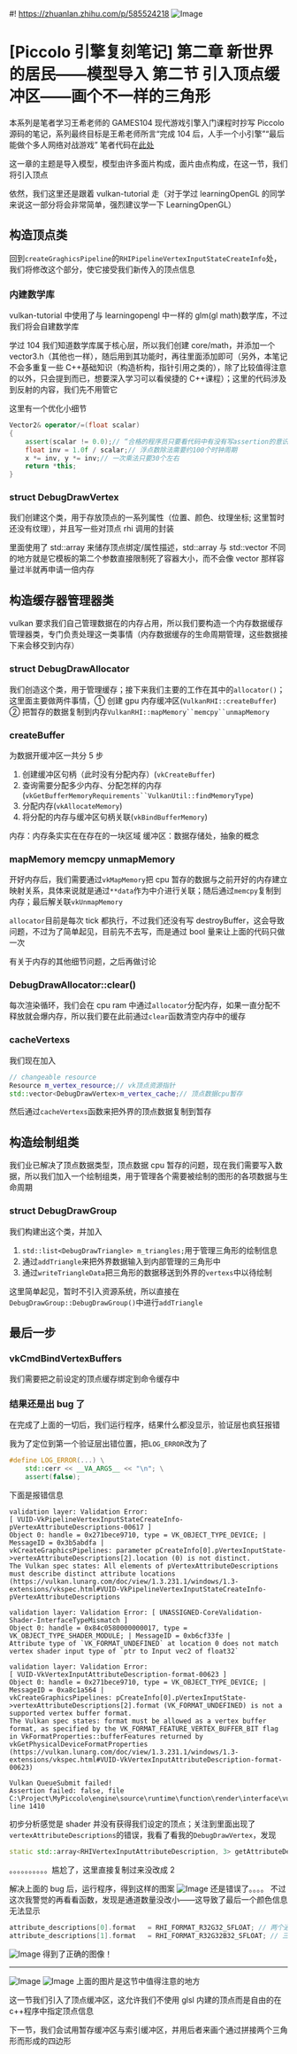 ﻿#! https://zhuanlan.zhihu.com/p/585524218
![Image](https://pic4.zhimg.com/80/v2-ae17457ac1767fc28ea6ccd527ab3f10.png)

# [Piccolo 引擎复刻笔记] 第二章 新世界的居民——模型导入 第二节 引入顶点缓冲区——画个不一样的三角形

本系列是笔者学习王希老师的 GAMES104 现代游戏引擎入门课程时抄写 Piccolo 源码的笔记，系列最终目标是王希老师所言“完成 104 后，人手一个小引擎”“最后能做个多人网络对战游戏”
笔者代码在[此处](https://github.com/AmamiyaRenn/MyPiccolo/tree/v2.2)

这一章的主题是导入模型，模型由许多面片构成，面片由点构成，在这一节，我们将引入顶点

依然，我们这里还是跟着 vulkan-tutorial 走（对于学过 learningOpenGL 的同学来说这一部分将会非常简单，强烈建议学一下 LearningOpenGL）

## 构造顶点类

回到`createGraghicsPipeline`的`RHIPipelineVertexInputStateCreateInfo`处，我们将修改这个部分，使它接受我们新传入的顶点信息

### 内建数学库

vulkan-tutorial 中使用了与 learningopengl 中一样的 glm(gl math)数学库，不过我们将会自建数学库

学过 104 我们知道数学库属于核心层，所以我们创建 core/math，并添加一个 vector3.h（其他也一样），随后用到其功能时，再往里面添加即可（另外，本笔记不会多重复一些 C++基础知识（构造析构，指针引用之类的），除了比较值得注意的以外，只会提到而已，想要深入学习可以看侯捷的 C++课程）；这里的代码涉及到反射的内容，我们先不用管它

这里有一个优化小细节

```c++
Vector2& operator/=(float scalar)
{
    assert(scalar != 0.0);// “合格的程序员只要看代码中有没有写assertion的意识”——蒋炎岩
    float inv = 1.0f / scalar;// 浮点数除法需要约100个时钟周期
    x *= inv, y *= inv;// 一次乘法只要30个左右
    return *this;
}
```

### struct DebugDrawVertex

我们创建这个类，用于存放顶点的一系列属性（位置、颜色、纹理坐标; 这里暂时还没有纹理），并且写一些对顶点 rhi 调用的封装

里面使用了 std::array 来储存顶点绑定/属性描述，std::array 与 std::vector 不同的地方就是它模板的第二个参数直接限制死了容器大小，而不会像 vector 那样容量过半就再申请一倍内存

## 构造缓存器管理器类

vulkan 要求我们自己管理数据在的内存占用，所以我们要构造一个内存数据缓存管理器类，专门负责处理这一类事情（内存数据缓存的生命周期管理，这些数据接下来会移交到内存）

### struct DebugDrawAllocator

我们创造这个类，用于管理缓存；接下来我们主要的工作在其中的`allocator()`；这里面主要做两件事情，① 创建 gpu 内存缓冲区(`VulkanRHI::createBuffer`) ② 把暂存的数据复制到内存` VulkanRHI::mapMemory``memcpy``unmapMemory `

### createBuffer

为数据开缓冲区一共分 5 步

1. 创建缓冲区句柄（此时没有分配内存）(`vkCreateBuffer`)
2. 查询需要分配多少内存、分配怎样的内存(` vkGetBufferMemoryRequirements``VulkanUtil::findMemoryType `)
3. 分配内存(`vkAllocateMemory`)
4. 将分配的内存与缓冲区句柄关联(`vkBindBufferMemory`)

内存：内存条实实在在存在的一块区域
缓冲区：数据存储处，抽象的概念

### mapMemory memcpy unmapMemory

开好内存后，我们需要通过`vkMapMemory`把 cpu 暂存的数据与之前开好的内存建立映射关系，具体来说就是通过`**data`作为中介进行关联；随后通过`memcpy`复制到内存；最后解关联`vkUnmapMemory`

`allocator`目前是每次 tick 都执行，不过我们还没有写 destroyBuffer，这会导致问题，不过为了简单起见，目前先不去写，而是通过 bool 量来让上面的代码只做一次

有关于内存的其他细节问题，之后再做讨论

### DebugDrawAllocator::clear()

每次渲染循环，我们会在 cpu ram 中通过`allocator`分配内存，如果一直分配不释放就会爆内存，所以我们要在此前通过`clear`函数清空内存中的缓存

### cacheVertexs

我们现在加入

```c++
// changeable resource
Resource m_vertex_resource;// vk顶点资源指针
std::vector<DebugDrawVertex>m_vertex_cache;// 顶点数据cpu暂存
```

然后通过`cacheVertexs`函数来把外界的顶点数据复制到暂存

## 构造绘制组类

我们业已解决了顶点数据类型，顶点数据 cpu 暂存的问题，现在我们需要写入数据，所以我们加入一个绘制组类，用于管理各个需要被绘制的图形的各项数据与生命周期

### struct DebugDrawGroup

我们构建出这个类，并加入

1. `std::list<DebugDrawTriangle> m_triangles;`用于管理三角形的绘制信息
2. 通过`addTriangle`来把外界数据输入到内部管理的三角形中
3. 通过`writeTriangleData`把三角形的数据移送到外界的`vertexs`中以待绘制

这里简单起见，暂时不引入资源系统，所以直接在`DebugDrawGroup::DebugDrawGroup()`中进行`addTriangle`

## 最后一步

### vkCmdBindVertexBuffers

我们需要把之前设定的顶点缓存绑定到命令缓存中

### 结果还是出 bug 了

在完成了上面的一切后，我们运行程序，结果什么都没显示，验证层也疯狂报错

我为了定位到第一个验证层出错位置，把`LOG_ERROR`改为了

```c++
#define LOG_ERROR(...) \
    std::cerr << __VA_ARGS__ << "\n"; \
    assert(false);
```

下面是报错信息

```shell
validation layer: Validation Error:
[ VUID-VkPipelineVertexInputStateCreateInfo-pVertexAttributeDescriptions-00617 ]
Object 0: handle = 0x271bece9710, type = VK_OBJECT_TYPE_DEVICE; | MessageID = 0x3b5abdfa |
vkCreateGraphicsPipelines: parameter pCreateInfo[0].pVertexInputState->vertexAttributeDescriptions[2].location (0) is not distinct.
The Vulkan spec states: All elements of pVertexAttributeDescriptions must describe distinct attribute locations (https://vulkan.lunarg.com/doc/view/1.3.231.1/windows/1.3-extensions/vkspec.html#VUID-VkPipelineVertexInputStateCreateInfo-pVertexAttributeDescriptions

validation layer: Validation Error: [ UNASSIGNED-CoreValidation-Shader-InterfaceTypeMismatch ]
Object 0: handle = 0x84c0580000000017, type = VK_OBJECT_TYPE_SHADER_MODULE; | MessageID = 0xb6cf33fe |
Attribute type of `VK_FORMAT_UNDEFINED` at location 0 does not match vertex shader input type of `ptr to Input vec2 of float32`

validation layer: Validation Error:
[ VUID-VkVertexInputAttributeDescription-format-00623 ]
Object 0: handle = 0x271bece9710, type = VK_OBJECT_TYPE_DEVICE; | MessageID = 0xa8c1a564 |
vkCreateGraphicsPipelines: pCreateInfo[0].pVertexInputState->vertexAttributeDescriptions[2].format (VK_FORMAT_UNDEFINED) is not a supported vertex buffer format.
The Vulkan spec states: format must be allowed as a vertex buffer format, as specified by the VK_FORMAT_FEATURE_VERTEX_BUFFER_BIT flag in VkFormatProperties::bufferFeatures returned by vkGetPhysicalDeviceFormatProperties (https://vulkan.lunarg.com/doc/view/1.3.231.1/windows/1.3-extensions/vkspec.html#VUID-VkVertexInputAttributeDescription-format-00623)

Vulkan QueueSubmit failed!
Assertion failed: false, file C:\Project\MyPiccolo\engine\source\runtime\function\render\interface\vulkan\vulkan_rhi.cpp, line 1410
```

初步分析感觉是 shader 并没有获得我们设定的顶点；关注到里面出现了`vertexAttributeDescriptions`的错误，我看了看我的`DebugDrawVertex`，发现

```c++
static std::array<RHIVertexInputAttributeDescription, 3> getAttributeDescriptions()
```

。。。。。。。。。。尴尬了，这里直接复制过来没改成 2

解决上面的 bug 后，运行程序，得到这样的图案
![Image](https://pic4.zhimg.com/80/v2-611f1197cbb89806e2646c2a77ff0646.png)
还是错误了。。。。
不过这次我警觉的再看看函数，发现是通道数量没改小——这导致了最后一个颜色信息无法显示

```c++
attribute_descriptions[0].format   = RHI_FORMAT_R32G32_SFLOAT; // 两个通道都是float
attribute_descriptions[1].format   = RHI_FORMAT_R32G32B32_SFLOAT; // 三个通道都是float
```

![Image](https://pic4.zhimg.com/80/v2-ae17457ac1767fc28ea6ccd527ab3f10.png)
得到了正确的图像！

---

![Image](https://pic4.zhimg.com/80/v2-2b6ebc6e360960bb7843fb4c30ec5789.png)
![Image](https://pic4.zhimg.com/80/v2-0e205ceb0ce0a148a3f9ab27245af7fb.png)
上面的图片是这节中值得注意的地方

这一节我们引入了顶点缓冲区，这允许我们不使用 glsl 内建的顶点而是自由的在 c++程序中指定顶点信息

下一节，我们会试用暂存缓冲区与索引缓冲区，并用后者来画个通过拼接两个三角形而形成的四边形
